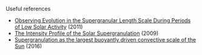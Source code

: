 Useful references

* [Observing Evolution in the Supergranular Length Scale During Periods of Low Solar Activity](https://arxiv.org/abs/1102.0303) (2011)    
* [The Intensity Profile of the Solar Supergranulation](https://arxiv.org/abs/0909.3310)  (2009)
* [Supergranulation as the largest buoyantly driven convective scale of the Sun](https://arxiv.org/abs/1606.04041v1) (2016)   
